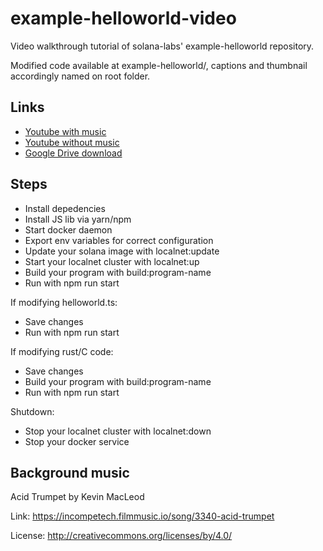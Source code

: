 # example-helloworld-video
Video walkthrough tutorial of solana-labs' example-helloworld repository.

Modified code available at example-helloworld/, captions and thumbnail accordingly named on root folder.

## Links
* [Youtube with music](https://youtu.be/vu05JSdvwmo)
* [Youtube without music](https://youtu.be/W8N7nujtFn8)
* [Google Drive download](https://drive.google.com/drive/folders/1uQcxLKa9_HeNbxAzbdWaoylbiVL3QCsX?usp=sharing)

## Steps
* Install depedencies
* Install JS lib via yarn/npm
* Start docker daemon
* Export env variables for correct configuration
* Update your solana image with localnet:update
* Start your localnet cluster with localnet:up
* Build your program with build:program-name
* Run with npm run start

If modifying helloworld.ts:
* Save changes
* Run with npm run start

If modifying rust/C code:
* Save changes
* Build your program with build:program-name
* Run with npm run start

Shutdown:
* Stop your localnet cluster with localnet:down
* Stop your docker service

## Background music
Acid Trumpet by Kevin MacLeod

Link: https://incompetech.filmmusic.io/song/3340-acid-trumpet

License: http://creativecommons.org/licenses/by/4.0/